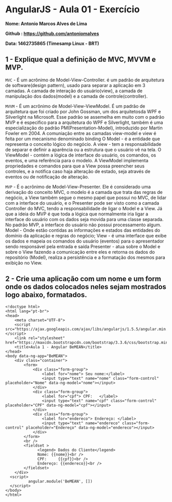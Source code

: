# AngularJS - Aula 01 - Exercício

**Nome: Antonio Marcos Alves de Lima**

**Github : https://github.com/antoniomalves**

**Data: 1462735865 (Timesamp Linux - BRT)**


## 1 - Explique  qual a definição de MVC, MVVM e MVP.

`MVC` - É um acrônimo de Model-View-Controller.
é um padrão de arquitetura de software(design pattern), usado para separar a aplicação em 3 camadas.
A camada de interação do usuário(view), a camada de manipulação dos dados(model) e a camada de controle(controller).

`MVVM` - É um acrônimo de Model-View-ViewModel. É um padrão de arquitetura que foi criado
por John Gossman, um dos arquitetosda WPF e Silverlight na Microsoft. Esse padrão se assemelha em muito com o padrão MVP e é especifico
para a arquitetura do WPF e Silverlight, também é uma especialização do padrão PM(Presentation-Model), introduzido por Martin Fowler em 2004.
A comuniação entre as camadas view-model e view é feita por um mecanismo denominado binding
O Model - é a entidade que representa o conceito lógico do negócio.
A view - tem a responsabilidade  de separar e definir a aparência ou a estrutura que o usuário vê na tela.
O ViewModel - contém a lógica de interface do usuário, os comandos, os eventos, e uma referência para o modelo. A ViewModel
implementa propriedades e comandos para que a View possa preencher seus controles, e a notifica
caso haja alteração de estado, seja através de eventos ou de notificação de alteração.

`MVP` - É o acrônimo de Model-View-Presenter.
Ele é considerado uma derivação do conceito MVC, o modelo é a camada que trata das regras de negócio, a View também segue o mesmo
papel que possui no MVC, de lidar com a interface do usuário, e o Presenter pode ser visto como a camada Controller do MVC, tendo a responsabilidade
de ligar o Model e a View.
Já que a ideia do MVP é que toda a lógica que normalmente iria ligar a interface do usuário com os dados seja movida para uma classe separada.
No padrão MVP, a interface do usuário não possui processamento algum.
Model - Onde estão contidas as informações e estados das entidades do domínio da aplicação e regras do negócio;
View - é uma interface que exibe os dados e mapeia os comandos do usuário (eventos) para o apresentador sendo responsável pela entrada e saída
Presenter - atua sobre o Model e sobre o View fazendo a comunicação entre eles e retorna os dados do repositório (Model), realiza a persistência e a formatação dos mesmos para exibição no View.


## 2 - Crie uma aplicação com um nome e um form onde os dados colocados neles sejam mostrados logo abaixo, formatados.

```
<!doctype html>
<html lang="pt-br">
<head>
    <meta charset="UTF-8">
    <script src="https://ajax.googleapis.com/ajax/libs/angularjs/1.5.5/angular.min.js"></script>
    <link rel="stylesheet" href="https://maxcdn.bootstrapcdn.com/bootstrap/3.3.6/css/bootstrap.min.css">
    <title>Aula 1 - Angular BeMEAN</title>
</head>
<body data-ng-app="BeMEAN">
    <div class="container">
        <form>
            <div class="form-group">
                <label for="nome"> Seu nome:</label>
                <input type="text" name="nome" class="form-control"  placeholder="Nome" data-ng-model="nome"></input>
            </div>
            <div class="form-group">
                <label for="cpf"> CPF:   </label>
                <input type="text" name="cpf" class="form-control" placeholder="CPF" data-ng-model="cpf"></input>
            </div>
            <div class="form-group">
                <label for="endereco"> Endereço: </label>
                <input type="text" name="endereco" class="form-control" placeholder="Endereço" data-ng-model="endereco"></input>
            </div>
        </form>
        <br />
        <fieldset >
              <legend> Dados do Cliente</legend>
              Nome: {{nome}}<br />
              CPF:     {{cpf}}<br />
              Endereço: {{endereco}}<br />
        </fieldset>
    </div>
  <script>
          angular.module('BeMEAN', [])
  </script>
</body>
</html>
```